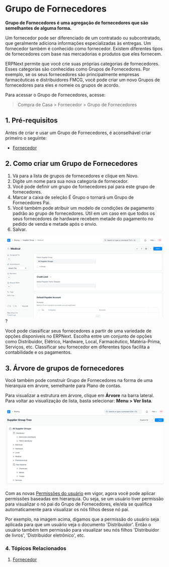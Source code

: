 # Grupo de Fornecedores



**Grupo de Fornecedores é uma agregação de fornecedores que são semelhantes de alguma forma.**


Um fornecedor pode ser diferenciado de um contratado ou subcontratado, que
geralmente adiciona informações especializadas às entregas. Um fornecedor também é conhecido como
fornecedor. Existem diferentes tipos de fornecedores com base nas mercadorias e
produtos que eles fornecem.


ERPNext permite que você crie suas próprias categorias de fornecedores. Esses
categorias são conhecidas como Grupos de Fornecedores. Por exemplo, se os seus fornecedores são
principalmente empresas farmacêuticas e distribuidores FMCG, você pode criar um novo
Grupos de fornecedores para eles e nomeie os grupos de acordo.


Para acessar o Grupo de Fornecedores, acesse:
> Compra de Casa > Fornecedor > Grupo de Fornecedores


## 1. Pré-requisitos


Antes de criar e usar um Grupo de Fornecedores, é aconselhável criar primeiro o seguinte:


* [Fornecedor](/docs/pt/buying/supplier)


## 2. Como criar um Grupo de Fornecedores


1. Vá para a lista de grupos de fornecedores e clique em Novo.
2. Digite um nome para sua nova categoria de fornecedor.
3. Você pode definir um grupo de fornecedores pai para este grupo de fornecedores.
4. Marcar a caixa de seleção É Grupo o tornará um Grupo de Fornecedores Pai.
5. Você também pode atribuir um modelo de condições de pagamento padrão ao grupo de fornecedores. Útil em um caso em que todos os seus fornecedores de hardware recebem metade do pagamento no pedido de venda e metade após o envio.
6. Salvar.


![Grupo de fornecedores](/files/supplier-group.png)?


Você pode classificar seus fornecedores a partir de uma variedade de opções disponíveis no ERPNext.
Escolha entre um conjunto de opções como Distribuidor, Elétrico, Hardware, Local, Farmacêutico, Matéria-Prima, Serviços, etc. Classificar seu fornecedor em diferentes tipos facilita a contabilidade e os pagamentos.


## 3. Árvore de grupos de fornecedores


Você também pode construir Grupo de Fornecedores na forma de uma hierarquia em árvore, semelhante
para Plano de contas.


Para visualizar a estrutura em árvore, clique em **Árvore** na barra lateral. Para voltar ao
visualização de lista, basta selecionar: **Menu > Ver lista**.


![Grupo de fornecedores](/files/supplier-group-tree.png)


Com as novas [Permissões do usuário](/docs/pt/setting-up/users-and-permissions)
em vigor, agora você pode aplicar permissões baseadas em hierarquia.
Ou seja, se um usuário tiver permissão para visualizar o nó pai do Grupo de Fornecedores,
ele/ela se qualifica automaticamente para visualizar os nós filhos desse nó pai.


Por exemplo, na imagem acima, digamos que a permissão do usuário seja aplicada para que um usuário
veja o documento 'Distribuidor'. Então o usuário também tem permissão para visualizar seu
nós filhos 'Distribuidor de livros', 'Distribuidor eletrônico', etc.


### 4. Tópicos Relacionados


1. [Fornecedor](/docs/pt/buying/supplier)




